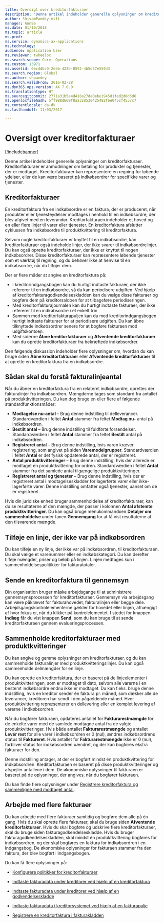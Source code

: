 ```yaml
---
title: Oversigt over kreditorfakturaer
description: "Denne artikel indeholder generelle oplysninger om kreditorfakturaer. Kreditorfakturaer er anmodninger om betaling for produkter og tjenester, der er modtaget. Kreditorfakturaer kan repræsentere en regning for løbende ydelser, eller de kan være baseret på indkøbsordrer for specifikke varer og tjenester."
author: ShivamPandey-msft
manager: AnnBe
ms.date: 01/10/2018
ms.topic: article
ms.prod: 
ms.service: dynamics-ax-applications
ms.technology: 
audience: Application User
ms.reviewer: twheeloc
ms.search.scope: Core, Operations
ms.custom: 13971
ms.assetid: 0ec4dbc0-2eeb-423b-8592-4b5d37e559d3
ms.search.region: Global
ms.author: shpandey
ms.search.validFrom: 2016-02-28
ms.dyn365.ops.version: AX 7.0.0
ms.translationtype: HT
ms.sourcegitcommit: 2771a31b5a4d418a27de0ebe1945d1fed2d8d6d6
ms.openlocfilehash: 5ff988d669f8a2328530425482f6e045cf4537c7
ms.contentlocale: da-dk
ms.lasthandoff: 11/03/2017

---
```


# <a name="vendor-invoices-overview"></a>Oversigt over kreditorfakturaer

[!include[banner](../includes/banner.md)]


Denne artikel indeholder generelle oplysninger om kreditorfakturaer. Kreditorfakturaer er anmodninger om betaling for produkter og tjenester, der er modtaget. Kreditorfakturaer kan repræsentere en regning for løbende ydelser, eller de kan være baseret på indkøbsordrer for specifikke varer og tjenester. 

<a name="vendor-invoices"></a>Kreditorfakturaer
---------------

En kreditorfaktura fra en indkøbsordre er en faktura, der er produceret, når produkter eller tjenesteydelser modtages i henhold til en indkøbsordre, der blev afgivet med en leverandør. Kreditorfakturaen indeholder et hoved og en eller flere linjer til varer eller tjenester. En kreditorfaktura afslutter cyklussen fra indkøbsordre til produktkvittering til kreditorfaktura. 

Selvom nogle kreditorfakturaer er knyttet til en indkøbsordre, kan kreditorfakturaer også indeholde linjer, der ikke svarer til indkøbsordrelinjer. Du kan også oprette kreditorfakturaer, der ikke er knyttet til nogen indkøbsordrer. Disse kreditorfakturaer kan repræsentere løbende tjenester som et værktøj til regning, og du behøver ikke at henvise til en indkøbsordre, når du tilføjer dem. 

Der er flere måder at angive en kreditorfaktura på:

-   I kreditorindgangsbogen kan du hurtigt indtaste fakturaer, der ikke refererer til en indkøbsordre, så du kan periodisere udgiften. Ved hjælp af kreditorfakturagodkendelseskladden kan du vælge disse fakturaer og bogføre dem på kreditorsaldoen for at tilbageføre periodiseringen.
-   Med kreditorfakturajournalen kan du hurtigt indtaste fakturaer, der ikke refererer til en indkøbsordre i et enkelt trin.
-   Sammen med kreditorfakturapuljen kan du med kreditorindgangsbogen hurtigt indtaste fakturaer for at periodisere udgiften. Du kan åbne tilknyttede indkøbsordrer senere for at bogføre fakturaen mod udgiftskontoen.
-   Med siderne **Åbne kreditorfakturaer** og **Afventende kreditorfakturaer** kan du oprette kreditorfakturaer fra bekræftede indkøbsordrer.

Den følgende diskussion indeholder flere oplysninger om, hvordan du kan bruge siden **Åbne kreditorfakturaer** eller **Afventende kreditorfakturaer** til at oprette en kreditorfaktura fra en indkøbsordre.

## <a name="understanding-invoice-line-quantities"></a>Sådan skal du forstå fakturalinjeantal
Når du åbner en kreditorfaktura fra en relateret indkøbsordre, oprettes der fakturalinjer fra indkøbsordren. Mængderne tages som standard fra antallet på produktkvitteringen. Du kan dog bruge en eller flere af følgende standardfunktionsmåder:

-   **Modtagelse nu-antal** – Brug denne indstilling til delleverancer. Standardværdien i feltet **Antal** stammer fra feltet **Modtag nu-** antal på indkøbsordren.
-   **Bestilt antal** – Brug denne indstilling til fuldførte forsendelser. Standardværdien i feltet **Antal** stammer fra feltet **Bestilt** antal på indkøbsordren.
-   **Registreret antal** – Brug denne indstilling, hvis varen kræver registrering, som angivet på siden **Varemodelgrupper**. Standardværdien i feltet **Antal** er det fysisk opdaterede antal, der er registreret.
-   **Antal produktkvitteringer** – Brug denne indstilling, hvis der allerede er modtaget en produktkvittering for ordren. Standardværdien i feltet **Antal** stammer fra det samlede antal tilgængelige produktkvitteringer.
-   **Registreret antal og tjenester** – Brug denne indstilling, hvis der er registreret antal i modtagelseskladder for lagerførte varer eller ikke-lagerførte varer. Denne indstilling omfatter også tjenester, uanset om de er registreret.

Hvis din juridiske enhed bruger sammenholdelse af kreditorfakturaer, kan du se resultaterne af den mængde, der passer i kolonnen **Antal afstemte produktkvitteringer**. Du kan også bruge menukommandoen **Detaljer om sammenholdelse** under fanen **Gennemgang** for at få vist resultaterne af den tilsvarende mængde.

## <a name="adding-a-line-that-wasnt-on-the-purchase-order"></a>Tilføje en linje, der ikke var på indkøbsordren
Du kan tilføje en ny linje, der ikke var på indkøbsordren, til kreditorfakturaen. Du skal vælge et varenummer eller en indkøbskategori. Du kan derefter tilføje mængder, priser og beløb på linjen. Linjen medtages kun i sammenholdelsespolitikker for fakturatotaler.

## <a name="submitting-a-vendor-invoice-for-review"></a>Sende en kreditorfaktura til gennemsyn
Din organisation bruger måske arbejdsgange til at administrere gennemsynsprocessen for kreditorfakturaer. Gennemsyn via arbejdsgang kan være påkrævet for fakturahovedet, fakturalinjen eller begge dele. Arbejdsgangskontrolelementerne gælder for hovedet eller linjen, afhængigt af hvor fokus er, når du klikker på kontrolelementet. I stedet for knappen **Indlæg** får du vist knappen **Send**, som du kan bruge til at sende kreditorfakturaen gennem evalueringsprocessen.

## <a name="matching-vendor-invoices-to-product-receipts"></a>Sammenholde kreditorfakturaer med produktkvitteringer
Du kan angive og gemme oplysninger om kreditorfakturaer, og du kan sammenholde fakturalinjer med produktkvitteringslinjer. Du kan også sammenholde delmængder for en linje. 

Du kan oprette en kreditorfaktura, der er baseret på de linjeelementer i produktkvitteringen, som er modtaget til dato, selvom alle varerne i en bestemt indkøbsordre endnu ikke er modtaget. Du kan f.eks. bruge denne indstilling, hvis en kreditor sender én faktura pr. måned, som dækker alle de leverancer, kreditoren har sendt i den pågældende måned. Hver produktkvittering repræsenterer en dellevering eller en komplet levering af varerne i indkøbsordren. 

Når du bogfører fakturaen, opdateres antallet for **Fakturarestmængde** for de enkelte varer med de samlede modtagne antal fra de valgte produktkvitteringer. Hvis både antallet **Fakturarestmængde** og antallet **Levér rest** for alle varer i indkøbsordren er 0 (nul), ændres indkøbsordrens status til **Faktureret**. Hvis antallet for **Fakturarestmængde** ikke er 0 (nul), forbliver status for indkøbsordren uændret, og der kan bogføres ekstra fakturaer for den.

Denne indstilling antager, at der er bogført mindst én produktkvittering for indkøbsordren. Kreditorfakturaen er baseret på disse produktkvitteringer og afspejler antallene i dem. De økonomiske oplysninger til fakturaen er baseret på de oplysninger, der angives, når du bogfører fakturaen.

Du kan finde flere oplysninger under [Registrere kreditorfaktura og sammenligne med modtaget antal](../accounts-receivable/tasks/record-vendor-invoice-match-against-received-quantity.md).

## <a name="working-with-multiple-invoices"></a>Arbejde med flere fakturaer

Du kan arbejde med flere fakturaer samtidig og bogføre dem alle på én gang. Hvis du skal oprette flere fakturaer, skal du bruge siden **Afventende kreditorfakturaer**. Hvis du skal bogføre og udskrive flere kreditorfakturaer, skal du bruge siden fakturagodkendelseskladde. Hvis du bruger fakturagodkendelseskladden, skal mindst én produktkvittering bogføres for indkøbsordren, og der skal bogføres en faktura for indkøbsordren i en indgangsbog. De økonomiske oplysninger for fakturaen stammer fra den faktura, der blev bogført i indgangsbogen.


Du kan få flere oplysninger på:

 - [Konfigurere politikker for kreditorfakturaer](../accounts-receivable/tasks/set-up-vendor-invoice-policies.md) 

 - [Indtaste fakturadata under kreditorer ved hjælp af en kreditorfaktura](tasks/key-invoice-data-ap-system-vendor-invoice.md)
 
 - [Indtaste fakturadata under kreditorer ved hjælp af en godkendelseskladde](tasks/key-invoice-data-into-ap-system-approval-journal.md)
  
 - [Indtaste fakturadata i kreditorsystemet ved hjælp af en fakturapulje](tasks/key-invoice-data-into-ap-system-invoice-pool.md)
 
 - [Registrere en kreditorfaktura i fakturakladden](tasks/record-vendor-invoice-invoice-journal.md)


